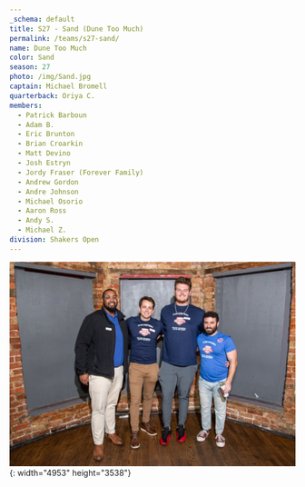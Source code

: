 ```yaml
---
_schema: default
title: S27 - Sand (Dune Too Much)
permalink: /teams/s27-sand/
name: Dune Too Much
color: Sand
season: 27
photo: /img/Sand.jpg
captain: Michael Bromell
quarterback: Oriya C.
members:
  - Patrick Barboun
  - Adam B.
  - Eric Brunton
  - Brian Croarkin
  - Matt Devino
  - Josh Estryn
  - Jordy Fraser (Forever Family)
  - Andrew Gordon
  - Andre Johnson
  - Michael Osorio
  - Aaron Ross
  - Andy S.
  - Michael Z.
division: Shakers Open
---
```

![](/img/da2-7066.jpg){: width="4953" height="3538"}